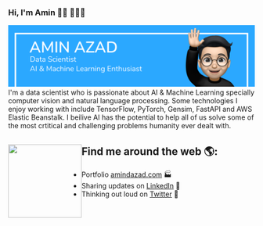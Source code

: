 ### Hi, I'm Amin 👋🏼 👨🏻‍💻

<img src="https://raw.githubusercontent.com/amindazad/amindazad/master/gh-header.png" alt="banner that says Amin Azad - Data Scientist, AI & Machine Learning Enthusiast alongside a emoji of Amin">
I'm a data scientist who is passionate about AI & Machine Learning specially computer vision and natural language processing. Some technologies I enjoy working with include TensorFlow, PyTorch, Gensim, FastAPI and AWS Elastic Beanstalk. I beilive AI has the potential to help all of us solve some of the most crtitical  and challenging problems humanity ever dealt with. 


## Find me around the web 🌎: <a href="https://github.com/sponsors/M0nica"><img align="left" width="150" height="150" src="https://github.com/M0nica/M0nica/blob/main/octomonica/m0nica-octocat-rotating.gif?raw=true"></a>
- Portfolio <a href="https://www.amindazad.com">amindazad.com</a> 🏭
- Sharing updates on <a href="https://www.linkedin.com/in/amindazad//">LinkedIn</a> 💼
- Thinking out loud on <a href="https://twitter.com/amindazad"> Twitter</a> 🤔

